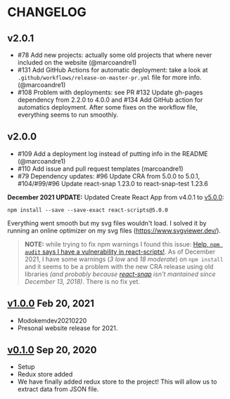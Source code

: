 # CHANGELOG

## v2.0.1

- #78 Add new projects: actually some old projects that where never included on the website (@marcoandre1)
- #131 Add GitHub Actions for automatic deployment: take a look at `.github/workflows/release-on-master-pr.yml` file for more info. (@marcoandre1)
- #108 Problem with deployments: see PR #132 Update gh-pages dependency from 2.2.0 to 4.0.0 and #134 Add GitHub action for automatics deployment. After some fixes on the workflow file, everything seems to run smoothly.

## v2.0.0

- #109 Add a deployment log instead of putting info in the README (@marcoandre1)
- #110 Add issue and pull request templates (marcoandre1)
- #79 Dependency updates: #96 Update CRA from 5.0.0 to 5.0.1, #104/#99/#96 Update react-snap 1.23.0 to react-snap-test 1.23.6

**December 2021 UPDATE:** Updated Create React App from v4.0.1 to [v5.0.0](https://github.com/facebook/create-react-app/releases/tag/v5.0.0):  

```console
npm install --save --save-exact react-scripts@5.0.0
```  

Everything went smooth but my svg files wouldn't load. I solved it by running an online optimizer on my svg files (<https://www.svgviewer.dev/>).  

> **NOTE:** while trying to fix npm warnings I found this issue: [Help, `npm audit` says I have a vulnerability in react-scripts!](https://github.com/facebook/create-react-app/issues/11174). As of December 2021, I have some warnings (_3 low_ and _18 moderate_) on `npm install` and it seems to be a problem with the new CRA release using old libraries _(and probably because [react-snap](https://www.npmjs.com/package/react-snap) isn't mantained since December 13, 2018)_. There is no fix yet.  

## [v1.0.0](https://github.com/marcoandre1/marcoandre1.github.io/tree/v1.0.0) Feb 20, 2021

- Modokemdev20210220
- Presonal website release for 2021.

## [v0.1.0](https://github.com/marcoandre1/marcoandre1.github.io/tree/v0.1.0) Sep 20, 2020

- Setup
- Redux store added
- We have finally added redux store to the project! This will allow us to extract data from JSON file.
